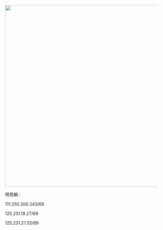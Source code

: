 <div align="center"><img src="/img-2/swspip.jpg" width=600></div><p>

明見網 :<P><P>

111.250.200.243/69<p>
125.231.19.27/69<p>
125.231.21.53/69<p>




  
